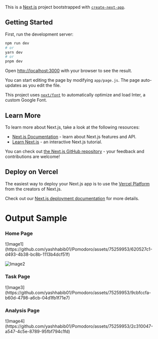 This is a [Next.js](https://nextjs.org/) project bootstrapped with [`create-next-app`](https://github.com/vercel/next.js/tree/canary/packages/create-next-app).

## Getting Started

First, run the development server:

```bash
npm run dev
# or
yarn dev
# or
pnpm dev
```

Open [http://localhost:3000](http://localhost:3000) with your browser to see the result.

You can start editing the page by modifying `app/page.js`. The page auto-updates as you edit the file.

This project uses [`next/font`](https://nextjs.org/docs/basic-features/font-optimization) to automatically optimize and load Inter, a custom Google Font.

## Learn More

To learn more about Next.js, take a look at the following resources:

- [Next.js Documentation](https://nextjs.org/docs) - learn about Next.js features and API.
- [Learn Next.js](https://nextjs.org/learn) - an interactive Next.js tutorial.

You can check out [the Next.js GitHub repository](https://github.com/vercel/next.js/) - your feedback and contributions are welcome!

## Deploy on Vercel

The easiest way to deploy your Next.js app is to use the [Vercel Platform](https://vercel.com/new?utm_medium=default-template&filter=next.js&utm_source=create-next-app&utm_campaign=create-next-app-readme) from the creators of Next.js.

Check out our [Next.js deployment documentation](https://nextjs.org/docs/deployment) for more details.

<h1>Output Sample</h1>

<h3>Home Page</h3>
![Image1](https://github.com/yashhabib01/Pomodoro/assets/75259953/620527c1-d493-4b38-bc8b-1113b4dcf51f)


![Image2](https://github.com/yashhabib01/Pomodoro/assets/75259953/257b9cb0-c084-42e1-9eab-54b6e30933f9)

<h3>Task Page</h3>
![Image3](https://github.com/yashhabib01/Pomodoro/assets/75259953/9cbfccfa-b60d-4798-a6cb-04d1fb1f71e7)

<h3>Analysis Page</h3>
![Image4](https://github.com/yashhabib01/Pomodoro/assets/75259953/2c310047-a547-4c5e-8789-95fbf794c1fd)


